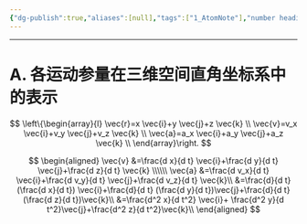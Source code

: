 ```yaml
---
{"dg-publish":true,"aliases":[null],"tags":["1_AtomNote"],"number headings":"auto, first-level 1, max 6, A.1.","Created-Date":"2023-01-05 10:56:45","Modified-Date":"2024-04-18 11:53:28","permalink":"/A01_Lessons/Aa05_大学物理/用直角坐标表示位移、速度、加速度/","dgPassFrontmatter":true}
---
```




---



# A. 各运动参量在三维空间直角坐标系中的表示


$$
\left\{\begin{array}{l}
\vec{r}=x \vec{i}+y \vec{j}+z \vec{k} \\
\vec{v}=v_x \vec{i}+v_y \vec{j}+v_z \vec{k} \\
\vec{a}=a_x \vec{i}+a_y \vec{j}+a_z \vec{k} \\
\end{array}\right.
$$


$$
\begin{aligned}
 \vec{v} &=\frac{d x}{d t} \vec{i}+\frac{d y}{d t} \vec{j}+\frac{d z}{d t} \vec{k} \\\\\\
 \vec{a} &=\frac{d v_x}{d t} \vec{i}+\frac{d v_y}{d t} \vec{j}+\frac{d v_z}{d t} \vec{k}\\
 &=\frac{d}{d t}(\frac{d x}{d t}) \vec{i}+\frac{d}{d t} (\frac{d y}{d t})\vec{j}+\frac{d}{d t} (\frac{d z}{d t})\vec{k}\\
 &=\frac{d^2 x}{d t^2} \vec{i}+ \frac{d^2 y}{d t^2}\vec{j}+\frac{d^2 z}{d t^2}\vec{k}\\
\end{aligned}
$$

